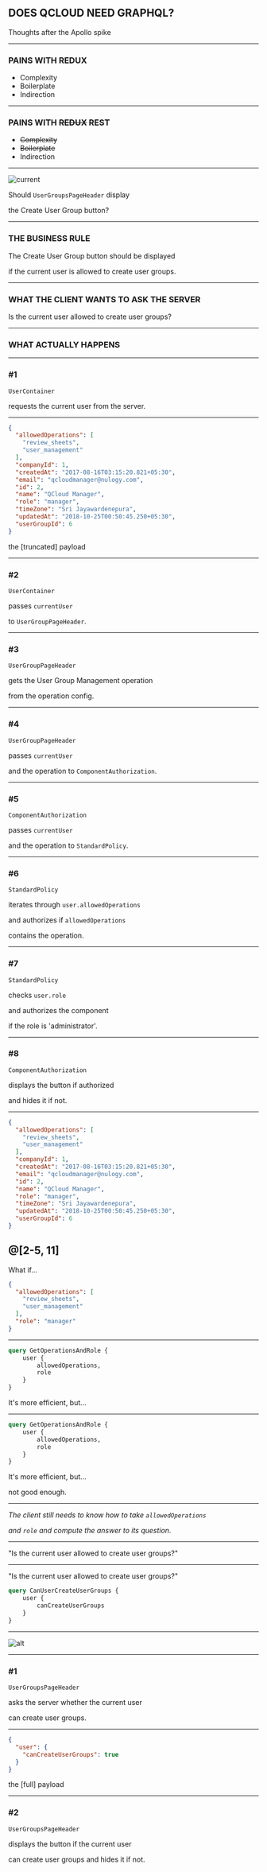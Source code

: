 ## DOES QCLOUD NEED GRAPHQL?

Thoughts after the Apollo spike

---
### PAINS WITH REDUX


- Complexity
- Boilerplate
- Indirection
---
### PAINS WITH ~~REDUX~~ REST


- ~~Complexity~~
- ~~Boilerplate~~
- Indirection
---
![current](images/current_page_header_component.png)


Should `UserGroupsPageHeader` display

the Create User Group button?

---

### THE BUSINESS RULE

The Create User Group button should be displayed 

if the current user is allowed to create user groups.

---


### WHAT THE CLIENT WANTS TO ASK THE SERVER

Is the current user allowed to create user groups?

---
### WHAT ACTUALLY HAPPENS

---

### #1

`UserContainer`

requests the current user from the server.

---
```json
{
  "allowedOperations": [
    "review_sheets",
    "user_management"
  ],
  "companyId": 1,
  "createdAt": "2017-08-16T03:15:20.821+05:30",
  "email": "qcloudmanager@nulogy.com",
  "id": 2,
  "name": "QCloud Manager",
  "role": "manager",
  "timeZone": "Sri Jayawardenepura",
  "updatedAt": "2018-10-25T00:50:45.250+05:30",
  "userGroupId": 6
}
```
the [truncated] payload

---
### #2
`UserContainer`

passes `currentUser`

to `UserGroupPageHeader`.

---
### #3
`UserGroupPageHeader` 

gets the User Group Management operation 

from the operation config.

---
### #4
`UserGroupPageHeader` 

passes `currentUser`

and the operation to `ComponentAuthorization`.

---

### #5
`ComponentAuthorization` 

passes `currentUser`

and the operation to `StandardPolicy`.

---

### #6
`StandardPolicy`

iterates through `user.allowedOperations`

and authorizes if `allowedOperations`

contains the operation.

---
### #7
`StandardPolicy`

checks `user.role` 

and authorizes the component 


if the role is 'administrator'.

---
### #8
`ComponentAuthorization`

displays the button if authorized 

and hides it if not.

---
```json
{
  "allowedOperations": [
    "review_sheets",
    "user_management"
  ],
  "companyId": 1,
  "createdAt": "2017-08-16T03:15:20.821+05:30",
  "email": "qcloudmanager@nulogy.com",
  "id": 2,
  "name": "QCloud Manager",
  "role": "manager",
  "timeZone": "Sri Jayawardenepura",
  "updatedAt": "2018-10-25T00:50:45.250+05:30",
  "userGroupId": 6
}
```
@[2-5, 11]
---
What if...


```json
{
  "allowedOperations": [
    "review_sheets",
    "user_management"
  ],
  "role": "manager"
}
```

---

```graphql
query GetOperationsAndRole {
    user {
        allowedOperations,
        role
    }
}

```
It's more efficient, but...

---
```graphql
query GetOperationsAndRole {
    user {
        allowedOperations,
        role
    }
}

```
It's more efficient, but...


not good enough.

---

*The client still needs to know how to take `allowedOperations`*


*and `role` and compute the answer to its question.*

---

"Is the current user allowed to create user groups?"

---

"Is the current user allowed to create user groups?"

```graphql
query CanUserCreateUserGroups {
    user {
        canCreateUserGroups
    }
}
```
---

![alt](images/alt_page_header.png)

---

### #1

`UserGroupsPageHeader`

asks the server whether the current user

can create user groups.

---

```json
{
  "user": {
    "canCreateUserGroups": true
  }
}

```
the [full] payload

---

### #2

`UserGroupsPageHeader`

displays the button if the current user

can create user groups and hides it if not.





